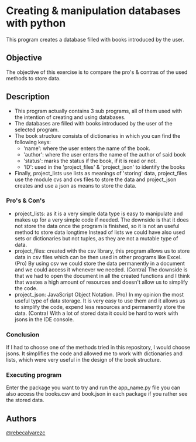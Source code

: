  # Creating & manipulation databases with python

This program creates a database filled with books introduced by the user.

## Objective
The objective of this exercise is to compare the pro's & contras of the used methods to store data.

## Description

- This program actually contains 3 sub programs, all of them used with the intention of creating and using databases.
- The databases are filled with books introduced by the user of the selected program.
- The book structure consists of dictionaries in which you can find the following keys:
  - 'name': where the user enters the name of the book.
  - 'author': where the user enters the name of the author of said book
  - 'status': marks the status if the book, if it is read or not.
  - 'ID': used in the 'project_files' & 'project_json' to identify the books
- Finally, project_lists use lists as meanings of 'storing' data, project_files use the module cvs and cvs files to store the data and project_json creates and use a json as means to store the data.

### Pro's & Con's
- project_lists: as it is a very simple data type is easy to manipulate and makes up for a very simple code if needed. 
The downside is that it does not store the data once the program is finished, so it is not an useful method to store data longtime
Instead of lists we could have also used sets or dictionaries but not tuples, as they are not a mutable type of data.
- project_files: created with the csv library, this program allows us to store data in csv files which can be then used in other programs like Excel.
(Pro) By using csv we could store the data permanently in a document and we could access it whenever we needed. 
(Contra) The downside is that we had to open the document in all the created functions and I think that wastes a high amount of resources and doesn't allow us to simplify the code.
- project_json: JavaScript Object Notation.
(Pro) In my opinion the most useful type of data storage. It is very easy to use them and it allows us  to simplify the code, expend less resources and permanently store the data.
(Contra) With a lot of stored data it could be hard to work with jsons in the IDE console.

### Conclusion
If I had to choose one of the methods tried in this repository, I would choose jsons.
It simplifies the code and allowed me to work with dictionaries and lists, which were very useful in the design of the book structure.

### Executing program
Enter the package you want to try and run the app_name.py file
you can also access the books.csv and book.json in each package if you rather see the stored data.

## Authors
[@rebecalvarezc](https://www.linkedin.com/in/rebeca-alvarez-cepeda/)
